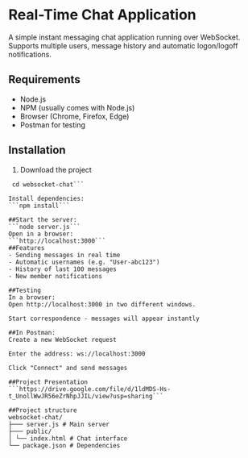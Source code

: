 # Real-Time Chat Application

A simple instant messaging chat application running over WebSocket. Supports multiple users, message history and automatic logon/logoff notifications.

##  Requirements
- Node.js
- NPM (usually comes with Node.js)
- Browser (Chrome, Firefox, Edge)
- Postman for testing

## Installation
1. Download the project
```git clone https://github.com/ваш-репозиторий.git
 cd websocket-chat```

Install dependencies:
```npm install```

##Start the server:
```node server.js```
Open in a browser:
```http://localhost:3000```
##Features
- Sending messages in real time
- Automatic usernames (e.g. "User-abc123")
- History of last 100 messages
- New member notifications

##Testing
In a browser:
Open http://localhost:3000 in two different windows.

Start correspondence - messages will appear instantly

##In Postman:
Create a new WebSocket request

Enter the address: ws://localhost:3000

Click "Connect" and send messages

##Project Presentation
```https://drive.google.com/file/d/1ldMDS-Hs-t_UnollWwJR56eZrNhpJJIL/view?usp=sharing```

##Project structure
websocket-chat/
├─── server.js # Main server
├─── public/
│ └── index.html # Chat interface
└── package.json # Dependencies
